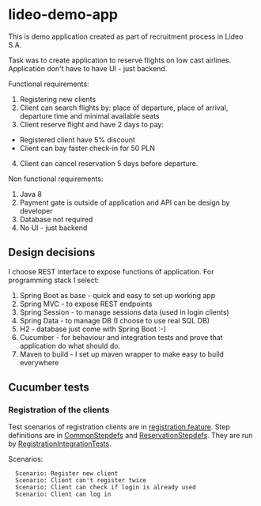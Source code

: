 # lideo-demo-app

This is demo application created as part of recruitment process in Lideo S.A.

Task was to create application to reserve flights on low cast airlines.
Application don't have to have UI - just backend.

Functional requirements:
1. Registering new clients
2. Client can search flights by: place of departure, place of arrival, departure time and minimal
available seats
3. Client reserve flight and have 2 days to pay:
* Registered client have 5% discount
* Client can bay faster check-in for 50 PLN
4. Client can cancel reservation 5 days before departure.

Non functional requirements:
1. Java 8
2. Payment gate is outside of application and API can be design by developer
3. Database not required
4. No UI - just backend
 
## Design decisions
I choose REST interface to expose functions of application. For programming stack I select:
1. Spring Boot as base - quick and easy to set up working app
2. Spring MVC - to expose REST endpoints
3. Spring Session - to manage sessions data (used in login clients)
4. Spring Data - to manage DB (I choose to use real SQL DB)
5. H2 - database just come with Spring Boot :-)
6. Cucumber - for behaviour and integration tests and prove that application do what should do.
7. Maven to build - I set up maven wrapper to make easy to build everywhere 
    
## Cucumber tests

### Registration of the clients

Test scenarios of registration clients are in [registration.feature](src/test/resources/registration.feature).
Step definitions are in [CommonStepdefs](src/test/java/integration/stepdefs/CommonStepdefs.java) and
[ReservationStepdefs](src/test/java/integration/stepdefs/reservation/ReservationStepdefs.java).
They are run by [RegistrationIntegrationTests](src/test/java/integration/RegistrationIntegrationTests.java).

Scenarios:
```gherkin
  Scenario: Register new client
  Scenario: Client can't register twice
  Scenario: Client can check if login is already used
  Scenario: Client can log in
```

